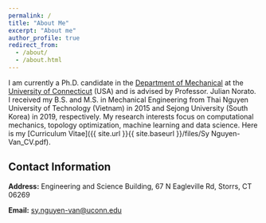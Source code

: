 ```yaml
---
permalink: /
title: "About Me"
excerpt: "About me"
author_profile: true
redirect_from: 
  - /about/
  - /about.html
---
```


I am currently a Ph.D. candidate in the [Department of Mechanical](https://me.engr.uconn.edu/) at the [University of Connecticut](https://uconn.edu/) (USA) and is advised by Professor. Julian Norato. 
I received my B.S. and M.S. in Mechanical Engineering from Thai Nguyen University of Technology (Vietnam) in 2015 and Sejong University (South Korea) in 2019, respectively. 
My research interests focus on computational mechanics, topology optimization, machine learning and data science.
Here is my [Curriculum Vitae]({{ site.url }}{{ site.baseurl }}/files/Sy Nguyen-Van_CV.pdf).



## Contact Information

**Address:**  Engineering and Science Building, 67 N Eagleville Rd, Storrs, CT 06269


**Email:**  sy.nguyen-van@uconn.edu
